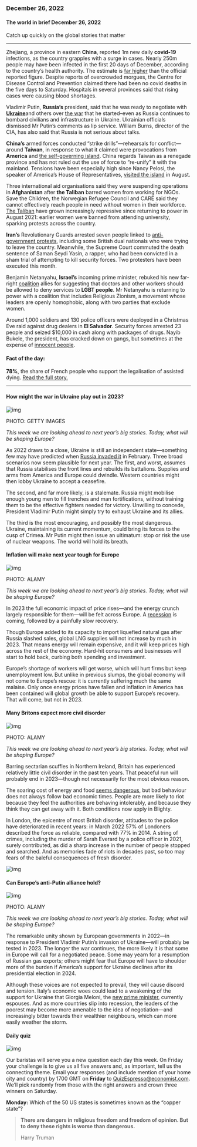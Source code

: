 ### December 26, 2022

#### The world in brief December 26, 2022

Catch up quickly on the global stories that matter

------

Zhejiang, a province in eastern **China**, reported 1m new daily **covid-19** infections, as the country grapples with a surge in cases. Nearly 250m people may have been infected in the first 20 days of December, according to the country’s health authority. The estimate is [far higher](https://www.economist.com/china/2022/12/15/our-model-shows-that-chinas-covid-death-toll-could-be-massive) than the official reported figure. Despite reports of overcrowded morgues, the Centre for Disease Control and Prevention claimed there had been no covid deaths in the five days to Saturday. Hospitals in several provinces said that rising cases were causing blood shortages.

Vladimir Putin, **Russia’s** president, said that he was ready to negotiate with [**Ukraine**](https://www.economist.com/leaders/2022/12/20/our-country-of-the-year-for-2022-can-only-be-ukraine)and others over [the war](https://www.economist.com/europe/2022/12/20/a-ukrainian-city-celebrates-despite-the-cold-and-the-russians) that he started–even as Russia continues to bombard civilians and infrastructure in Ukraine. Ukrainian officials dismissed Mr Putin’s comments as lip service. William Burns, director of the CIA, has also said that Russia is not serious about talks.

**China’s** armed forces conducted “strike drills”⁠—rehearsals for conflict⁠—around **Taiwan**, in response to what it claimed were provocations from **America** and [the self-governing island](https://www.economist.com/the-world-ahead/2022/11/18/will-taiwan-be-the-ukraine-of-asia). China regards Taiwan as a renegade province and has not ruled out the use of force to “re-unify” it with the mainland. Tensions have been especially high since Nancy Pelosi, the speaker of America’s House of Representatives, [visited the island](https://www.economist.com/asia/2022/08/03/nancy-pelosi-has-left-taiwan-the-real-crisis-may-be-just-beginning) in August.

Three international aid organisations said they were suspending operations in **Afghanistan** after **the Taliban** barred women from working for NGOs. Save the Children, the Norwegian Refugee Council and CARE said they cannot effectively reach people in need without women in their workforce. [The Taliban](https://www.economist.com/graphic-detail/2022/12/05/life-under-the-taliban-has-hit-rock-bottom) have grown increasingly repressive since returning to power in August 2021: earlier women were banned from attending university, sparking protests across the country.

**Iran’s** Revolutionary Guards arrested seven people linked to [anti-government protests](https://www.economist.com/middle-east-and-africa/2022/12/04/irans-rattled-government-may-be-backing-down), including some British dual nationals who were trying to leave the country. Meanwhile, the Supreme Court commuted the death sentence of Saman Seydi Yasin, a rapper, who had been convicted in a sham trial of attempting to kill security forces. Two protesters have been executed this month.

Benjamin Netanyahu, **Israel’s** incoming prime minister, rebuked his new far-right [coalition](https://www.economist.com/leaders/2022/11/10/israels-centrists-should-back-binyamin-netanyahu) allies for suggesting that doctors and other workers should be allowed to deny services to **LGBT people**. Mr Netanyahu is returning to power with a coalition that includes Religious Zionism, a movement whose leaders are openly homophobic, along with two parties that exclude women.

Around 1,000 soldiers and 130 police officers were deployed in a Christmas Eve raid against drug dealers in **El Salvador**. Security forces arrested 23 people and seized $10,000 in cash along with packages of drugs. Nayib Bukele, the president, has cracked down on gangs, but sometimes at the expense of [innocent people](https://www.economist.com/the-americas/2022/04/30/el-salvadors-president-has-locked-up-19000-people-in-a-month).



#### **Fact of the day:** 

**78%**, the share of French people who support the legalisation of assisted dying. [Read the full story.](https://www.economist.com/europe/2022/12/20/france-starts-a-debate-on-legalising-assisted-dying)



------



#### How might the war in Ukraine play out in 2023?

![img](https://niceboy.online/insight/public/Espresso/PHOTOS/20221224_dap305.jpg)

PHOTO: GETTY IMAGES

*This week we are looking ahead to next year’s big stories. Today, what will be shaping Europe?*

As 2022 draws to a close, Ukraine is still an independent state—something few may have predicted when [Russia invaded it](https://www.economist.com/ukraine-crisis) in February. Three broad scenarios now seem plausible for next year. The first, and worst, assumes that Russia stabilises the front lines and rebuilds its battalions. Supplies and arms from America and Europe could dwindle. Western countries might then lobby Ukraine to accept a ceasefire.

The second, and far more likely, is a stalemate. Russia might mobilise enough young men to fill trenches and man fortifications, without training them to be the effective fighters needed for victory. Unwilling to concede, President Vladimir Putin might simply try to exhaust Ukraine and its allies.

The third is the most encouraging, and possibly the most dangerous. Ukraine, maintaining its current momentum, could bring its forces to the cusp of Crimea. Mr Putin might then issue an ultimatum: stop or risk the use of nuclear weapons. The world will hold its breath.



#### Inflation will make next year tough for Europe

![img](https://niceboy.online/insight/public/Espresso/PHOTOS/20221224_dap307.jpg)

PHOTO: ALAMY

*This week we are looking ahead to next year’s big stories. Today, what will be shaping Europe?*

In 2023 the full economic impact of price rises—and the energy crunch largely responsible for them—will be felt across Europe. A [recession](https://www.economist.com/the-world-ahead/2022/11/18/why-a-global-recession-is-inevitable-in-2023) is coming, followed by a painfully slow recovery.

Though Europe added to its capacity to import liquefied natural gas after Russia slashed sales, global LNG supplies will not increase by much in 2023. That means energy will remain expensive, and it will keep prices high across the rest of the economy. Hard-hit consumers and businesses will start to hold back, curbing both spending and investment.

Europe’s shortage of workers will get worse, which will hurt firms but keep unemployment low. But unlike in previous slumps, the global economy will not come to Europe’s rescue: it is currently suffering much the same malaise. Only once energy prices have fallen and inflation in America has been contained will global growth be able to support Europe’s recovery. That will come, but not in 2023.



#### Many Britons expect more civil disorder

![img](https://niceboy.online/insight/public/Espresso/PHOTOS/20221224_dap309.jpg)

PHOTO: ALAMY

*This week we are looking ahead to next year’s big stories. Today, what will be shaping Europe?*

Barring sectarian scuffles in Northern Ireland, Britain has experienced relatively little civil disorder in the past ten years. That peaceful run will probably end in 2023—though not necessarily for the most obvious reason.

The soaring cost of energy and food [seems dangerous](https://www.economist.com/leaders/2022/06/23/a-wave-of-unrest-is-coming-heres-how-to-avert-some-of-it), but bad behaviour does not always follow bad economic times. People are more likely to riot because they feel the authorities are behaving intolerably, and because they think they can get away with it. Both conditions now apply in Blighty.

In London, the epicentre of most British disorder, attitudes to the police have deteriorated in recent years: in March 2022 57% of Londoners described the force as reliable, compared with 77% in 2014. A string of crimes, including the murder of Sarah Everard by a police officer in 2021, surely contributed, as did a sharp increase in the number of people stopped and searched. And as memories fade of riots in decades past, so too may fears of the baleful consequences of fresh disorder.

![img](https://niceboy.online/insight/public/Espresso/PHOTOS/20221231_DAC036.jpeg)



#### Can Europe’s anti-Putin alliance hold?

![img](https://niceboy.online/insight/public/Espresso/PHOTOS/20221224_dap310.jpg)

PHOTO: ALAMY

*This week we are looking ahead to next year’s big stories. Today, what will be shaping Europe?*

The remarkable unity shown by European governments in 2022—in response to President Vladimir Putin’s invasion of Ukraine—will probably be tested in 2023. The longer the war continues, the more likely it is that some in Europe will call for a negotiated peace. Some may yearn for a resumption of Russian gas exports; others might fear that Europe will have to shoulder more of the burden if America’s support for Ukraine declines after its presidential election in 2024.

Although these voices are not expected to prevail, they will cause discord and tension. Italy’s economic woes could lead to a weakening of the support for Ukraine that Giorgia Meloni, the [new prime minister](https://www.economist.com/europe/2022/10/22/giorgia-meloni-and-her-allies-take-power-in-italy), currently espouses. And as more countries slip into recession, the leaders of the poorest may become more amenable to the idea of negotiation—and increasingly bitter towards their wealthier neighbours, which can more easily weather the storm.



#### Daily quiz

![img](https://niceboy.online/insight/public/Espresso/PHOTOS/20220218_OPD004_hq_61.jpg)

Our baristas will serve you a new question each day this week. On Friday your challenge is to give us all five answers and, as important, tell us the connecting theme. Email your responses (and include mention of your home city and country) by 1700 GMT on **Friday** to [QuizEspresso@economist.com](https://mail.google.com/mail/?view=cm&fs=1&tf=1&to=QuizEspresso@economist.com). We’ll pick randomly from those with the right answers and crown three winners on Saturday.

**Monday:** Which of the 50 US states is sometimes known as the “copper state”?



> **There are dangers in religious freedom and freedom of opinion. But to deny these rights is worse than dangerous.**
>
> Harry Truman

